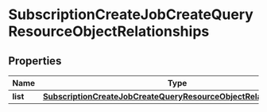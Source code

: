 
# SubscriptionCreateJobCreateQueryResourceObjectRelationships

## Properties
| Name | Type | Description | Notes |
| ------------ | ------------- | ------------- | ------------- |
| **list** | [**SubscriptionCreateJobCreateQueryResourceObjectRelationshipsList**](SubscriptionCreateJobCreateQueryResourceObjectRelationshipsList.md) |  |  [optional] |



